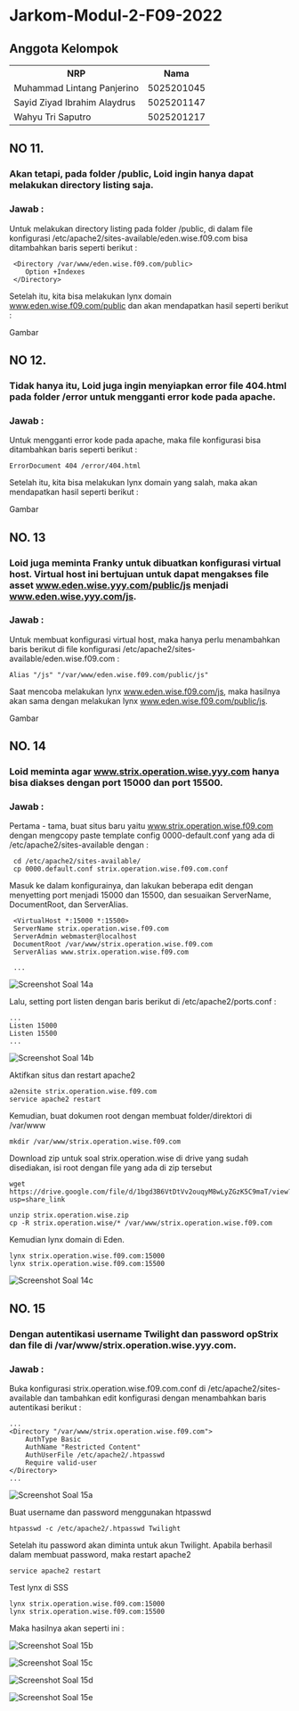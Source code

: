 # Jarkom-Modul-2-F09-2022

## Anggota Kelompok

<table>
    <tr>
        <th>NRP</th>
        <th>Nama</th>
    </tr>
    <tr>
        <td>Muhammad Lintang Panjerino</td>
        <td>5025201045</td>
    </tr>
    <tr>
        <td>Sayid Ziyad Ibrahim Alaydrus</td>
        <td>5025201147</td>
    </tr>
    <tr>
        <td>Wahyu Tri Saputro</td>
        <td>5025201217</td>
    </tr>
<table>

## NO 11.

### Akan tetapi, pada folder /public, Loid ingin hanya dapat melakukan directory listing saja.
    
### **Jawab :**
    
Untuk melakukan directory listing pada folder /public, di dalam file konfigurasi /etc/apache2/sites-available/eden.wise.f09.com bisa ditambahkan baris seperti berikut :

```
 <Directory /var/www/eden.wise.f09.com/public>
    Option +Indexes
 </Directory>
```
    
Setelah itu, kita bisa melakukan lynx domain www.eden.wise.f09.com/public dan akan mendapatkan hasil seperti berikut :
    
Gambar
    
## NO 12.
    
### Tidak hanya itu, Loid juga ingin menyiapkan error file 404.html pada folder /error untuk mengganti error kode pada apache.
    
### **Jawab :**
    
Untuk mengganti error kode pada apache, maka file konfigurasi bisa ditambahkan baris seperti berikut :
    
`ErrorDocument 404 /error/404.html`
    
 Setelah itu, kita bisa melakukan lynx domain yang salah, maka akan mendapatkan hasil seperti berikut :   
    
 Gambar
    
 ## NO. 13
    
 ### Loid juga meminta Franky untuk dibuatkan konfigurasi virtual host. Virtual host ini bertujuan untuk dapat mengakses file asset www.eden.wise.yyy.com/public/js menjadi www.eden.wise.yyy.com/js.
    
 ### **Jawab :**
    
 Untuk membuat konfigurasi virtual host, maka hanya perlu menambahkan baris berikut di file konfigurasi /etc/apache2/sites-available/eden.wise.f09.com :
    
 `Alias "/js" "/var/www/eden.wise.f09.com/public/js"`   
   
Saat mencoba melakukan lynx www.eden.wise.f09.com/js, maka hasilnya akan sama dengan melakukan lynx www.eden.wise.f09.com/public/js.
    
Gambar
    
## NO. 14
    
### Loid meminta agar www.strix.operation.wise.yyy.com hanya bisa diakses dengan port 15000 dan port 15500.
    
### **Jawab :**
    
Pertama - tama, buat situs baru yaitu www.strix.operation.wise.f09.com dengan mengcopy paste template config 0000-default.conf yang ada di /etc/apache2/sites-available dengan :
    
```
 cd /etc/apache2/sites-available/
 cp 0000.default.conf strix.operation.wise.f09.com.conf
```
    
 Masuk ke dalam konfigurainya, dan lakukan beberapa edit dengan menyetting port menjadi 15000 dan 15500, dan sesuaikan ServerName, DocumentRoot, dan ServerAlias.
    
 ```
  <VirtualHost *:15000 *:15500>
  ServerName strix.operation.wise.f09.com
  ServerAdmin webmaster@localhost
  DocumentRoot /var/www/strix.operation.wise.f09.com
  ServerAlias www.strix.operation.wise.f09.com

  ... 
 ```
      
![Screenshot Soal 14a](https://github.com/mlintang20/Jarkom-Modul-2-F09-2022/blob/master/img/no_14a.png)    
    
Lalu, setting port listen dengan baris berikut di /etc/apache2/ports.conf :
      
```
...
Listen 15000
Listen 15500      
...
```    
      
![Screenshot Soal 14b](https://github.com/mlintang20/Jarkom-Modul-2-F09-2022/blob/master/img/no_14b.png)     
      
Aktifkan situs dan restart apache2
      
```
a2ensite strix.operation.wise.f09.com
service apache2 restart
```
      
Kemudian, buat dokumen root dengan membuat folder/direktori di /var/www       
      
`mkdir /var/www/strix.operation.wise.f09.com`
      
Download zip untuk soal strix.operation.wise di drive yang sudah disediakan, isi root dengan file yang ada di zip tersebut
      
```
wget https://drive.google.com/file/d/1bgd3B6VtDtVv2ouqyM8wLyZGzK5C9maT/view?usp=share_link  
      
unzip strix.operation.wise.zip      
cp -R strix.operation.wise/* /var/www/strix.operation.wise.f09.com
```
      
Kemudian lynx domain di Eden.
      
```
lynx strix.operation.wise.f09.com:15000
lynx strix.operation.wise.f09.com:15500
```      
      
![Screenshot Soal 14c](https://github.com/mlintang20/Jarkom-Modul-2-F09-2022/blob/master/img/no_14c.png)    
      
## NO. 15
      
### Dengan autentikasi username Twilight dan password opStrix dan file di /var/www/strix.operation.wise.yyy.com.
      
### **Jawab :**
      
Buka konfigurasi strix.operation.wise.f09.com.conf di /etc/apache2/sites-available dan tambahkan edit konfigurasi dengan menambahkan baris autentikasi berikut :
      
```
...
<Directory "/var/www/strix.operation.wise.f09.com">
    AuthType Basic
    AuthName "Restricted Content"
    AuthUserFile /etc/apache2/.htpasswd
    Require valid-user
</Directory>
...
```

![Screenshot Soal 15a](https://github.com/mlintang20/Jarkom-Modul-2-F09-2022/blob/master/img/no_15a.png)         
      
Buat username dan password menggunakan htpasswd
      
`htpasswd -c /etc/apache2/.htpasswd Twilight`
      
Setelah itu password akan diminta untuk akun Twilight. Apabila berhasil dalam membuat password, maka restart apache2
      
`service apache2 restart`
      
Test lynx di SSS
      
```
lynx strix.operation.wise.f09.com:15000
lynx strix.operation.wise.f09.com:15500
```
      
Maka hasilnya akan seperti ini :

![Screenshot Soal 15b](https://github.com/mlintang20/Jarkom-Modul-2-F09-2022/blob/master/img/no_15b.png)
      
![Screenshot Soal 15c](https://github.com/mlintang20/Jarkom-Modul-2-F09-2022/blob/master/img/no_15c.png) 
      
![Screenshot Soal 15d](https://github.com/mlintang20/Jarkom-Modul-2-F09-2022/blob/master/img/no_15d.png)  
      
![Screenshot Soal 15e](https://github.com/mlintang20/Jarkom-Modul-2-F09-2022/blob/master/img/no_15e.png)      
